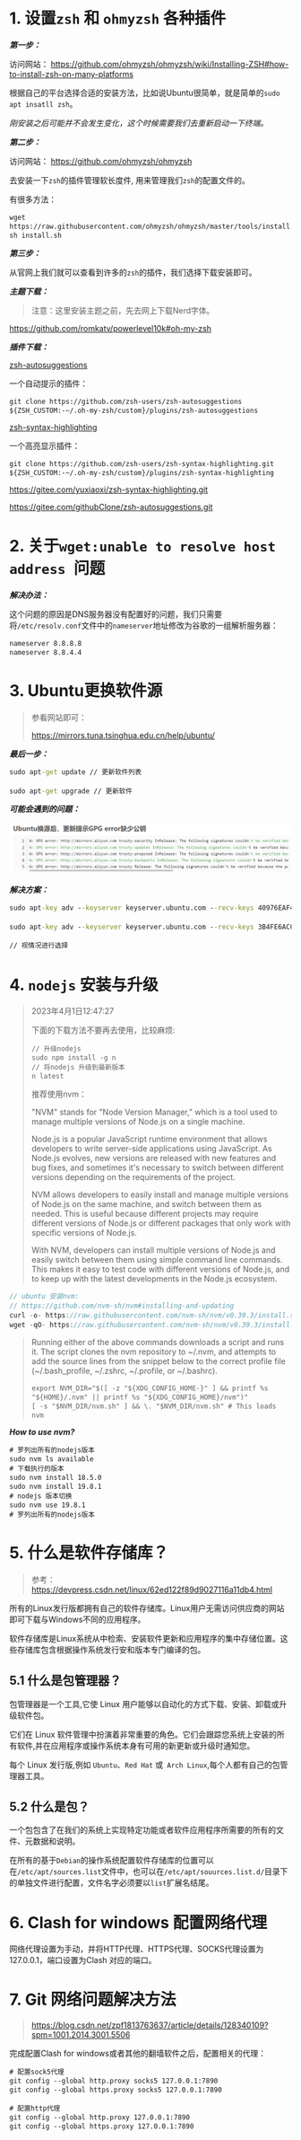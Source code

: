 # 1. 设置`zsh` 和 `ohmyzsh` 各种插件

***第一步：***

访问网站： https://github.com/ohmyzsh/ohmyzsh/wiki/Installing-ZSH#how-to-install-zsh-on-many-platforms

根据自己的平台选择合适的安装方法，比如说Ubuntu很简单，就是简单的`sudo apt insatll zsh`。

*刚安装之后可能并不会发生变化，这个时候需要我们去重新启动一下终端。*

***第二步：***

访问网站： https://github.com/ohmyzsh/ohmyzsh

去安装一下`zsh`的插件管理软长度件, 用来管理我们`zsh`的配置文件的。

有很多方法：

```linux
wget https://raw.githubusercontent.com/ohmyzsh/ohmyzsh/master/tools/install.sh
sh install.sh
```

***第三步：***

从官网上我们就可以查看到许多的`zsh`的插件，我们选择下载安装即可。

***主题下载：***

> 注意：这里安装主题之前，先去网上下载Nerd字体。

https://github.com/romkatv/powerlevel10k#oh-my-zsh

***插件下载：***

[zsh-autosuggestions](https://github.com/zsh-users/zsh-autosuggestions)

一个自动提示的插件：

```linux
git clone https://github.com/zsh-users/zsh-autosuggestions ${ZSH_CUSTOM:-~/.oh-my-zsh/custom}/plugins/zsh-autosuggestions
```

[zsh-syntax-highlighting](https://github.com/zsh-users/zsh-syntax-highlighting)

一个高亮显示插件：

```linux
git clone https://github.com/zsh-users/zsh-syntax-highlighting.git ${ZSH_CUSTOM:-~/.oh-my-zsh/custom}/plugins/zsh-syntax-highlighting
```

https://gitee.com/yuxiaoxi/zsh-syntax-highlighting.git

https://gitee.com/githubClone/zsh-autosuggestions.git

# 2. 关于`wget:unable to resolve host address `问题

***解决办法：***

这个问题的原因是DNS服务器没有配置好的问题，我们只需要将`/etc/resolv.conf`文件中的`nameserver`地址修改为谷歌的一组解析服务器：

```linux
nameserver 8.8.8.8
nameserver 8.8.4.4
```

# 3. Ubuntu更换软件源

> 参看网站即可：
>
> https://mirrors.tuna.tsinghua.edu.cn/help/ubuntu/

***最后一步：***

```cmd
sudo apt-get update // 更新软件列表

sudo apt-get upgrade // 更新软件
```

***可能会遇到的问题：***

![FAQ3](.\pictures\FAQ3.png)

***解决方案：***

```cmd
sudo apt-key adv --keyserver keyserver.ubuntu.com --recv-keys 40976EAF437D05B5

sudo apt-key adv --keyserver keyserver.ubuntu.com --recv-keys 3B4FE6ACC0B21F32

// 视情况进行选择
```

# 4. `nodejs` 安装与升级

> 2023年4月1日12:47:27
>
> 下面的下载方法不要再去使用，比较麻烦:
>
> ```shell
> // 升级nodejs
> sudo npm install -g n
> // 将nodejs 升级到最新版本
> n latest
> ```
>
> 推荐使用nvm：
>
> "NVM" stands for "Node Version Manager," which is a tool used to manage multiple versions of Node.js on a single machine.
>
> Node.js is a popular JavaScript runtime environment that allows developers to write server-side applications using JavaScript. As Node.js evolves, new versions are released with new features and bug fixes, and sometimes it's necessary to switch between different versions depending on the requirements of the project.
>
> NVM allows developers to easily install and manage multiple versions of Node.js on the same machine, and switch between them as needed. This is useful because different projects may require different versions of Node.js or different packages that only work with specific versions of Node.js.
>
> With NVM, developers can install multiple versions of Node.js and easily switch between them using simple command line commands. This makes it easy to test code with different versions of Node.js, and to keep up with the latest developments in the Node.js ecosystem.

```c++
// ubuntu 安装nvm:
// https://github.com/nvm-sh/nvm#installing-and-updating
curl -o- https://raw.githubusercontent.com/nvm-sh/nvm/v0.39.3/install.sh | bash
wget -qO- https://raw.githubusercontent.com/nvm-sh/nvm/v0.39.3/install.sh | bash
```

> Running either of the above commands downloads a script and runs it. The script clones the nvm repository to ~/.nvm, and attempts to add the source lines from the snippet below to the correct profile file (~/.bash_profile, ~/.zshrc, ~/.profile, or ~/.bashrc).
>
> ```shell
> export NVM_DIR="$([ -z "${XDG_CONFIG_HOME-}" ] && printf %s "${HOME}/.nvm" || printf %s "${XDG_CONFIG_HOME}/nvm")"
> [ -s "$NVM_DIR/nvm.sh" ] && \. "$NVM_DIR/nvm.sh" # This loads nvm
> ```

***How to use nvm?***

```shell
# 罗列出所有的nodejs版本
sudo nvm ls available
# 下载执行的版本
sudo nvm install 18.5.0
sudo nvm install 19.8.1
# nodejs 版本切换
sudo nvm use 19.8.1
# 罗列出所有的nodejs版本
```

# 5. 什么是软件存储库？

> 参考：https://devpress.csdn.net/linux/62ed122f89d9027116a11db4.html

所有的Linux发行版都拥有自己的软件存储库。Linux用户无需访问供应商的网站即可下载与Windows不同的应用程序。

软件存储库是Linux系统从中检索、安装软件更新和应用程序的集中存储位置。这些存储库包含根据操作系统发行安和版本专门编译的包。

<h2>5.1 什么是包管理器？</h2>

包管理器是一个工具,它使 Linux 用户能够以自动化的方式下载、安装、卸载或升级软件包。

它们在 Linux 软件管理中扮演着非常重要的角色。它们会跟踪您系统上安装的所有软件,并在应用程序或操作系统本身有可用的新更新或升级时通知您。

每个 Linux 发行版,例如 `Ubuntu`、`Red Hat` 或` Arch Linux`,每个人都有自己的包管理器工具。

<h2>5.2 什么是包？</h2>

一个包包含了在我们的系统上实现特定功能或者软件应用程序所需要的所有的文件、元数据和说明。	

在所有的基于`Debian`的操作系统配置软件存储库的位置可以在`/etc/apt/sources.list`文件中，也可以在`/etc/apt/souurces.list.d/`目录下的单独文件进行配置，文件名字必须要以`list`扩展名结尾。

# 6. Clash for windows 配置网络代理

网络代理设置为手动，并将HTTP代理、HTTPS代理、SOCKS代理设置为127.0.0.1，端口设置为Clash 对应的端口。

# 7. Git 网络问题解决方法

> https://blog.csdn.net/zpf1813763637/article/details/128340109?spm=1001.2014.3001.5506

完成配置Clash for windows或者其他的翻墙软件之后，配置相关的代理：

```shell
# 配置sock5代理
git config --global http.proxy socks5 127.0.0.1:7890
git config --global https.proxy socks5 127.0.0.1:7890

# 配置http代理
git config --global http.proxy 127.0.0.1:7890
git config --global https.proxy 127.0.0.1:7890
```

